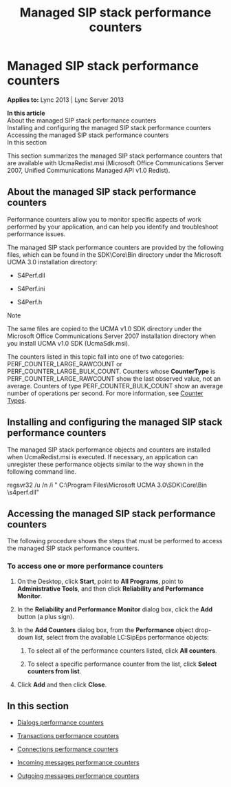 ﻿---
title: Managed SIP stack performance counters
TOCTitle: Managed SIP stack performance counters
ms:assetid: 2e8ab47c-2c76-4eeb-b0fd-c48a384cc601
ms:mtpsurl: https://msdn.microsoft.com/en-us/library/Dn466105(v=office.15)
ms:contentKeyID: 57103349
ms.date: 07/25/2014
mtps_version: v=office.15
---

# Managed SIP stack performance counters


**Applies to:** Lync 2013 | Lync Server 2013

**In this article**  
About the managed SIP stack performance counters  
Installing and configuring the managed SIP stack performance counters  
Accessing the managed SIP stack performance counters  
In this section  

This section summarizes the managed SIP stack performance counters that are available with UcmaRedist.msi (Microsoft Office Communications Server 2007, Unified Communications Managed API v1.0 Redist).

## About the managed SIP stack performance counters

Performance counters allow you to monitor specific aspects of work performed by your application, and can help you identify and troubleshoot performance issues.

The managed SIP stack performance counters are provided by the following files, which can be found in the SDK\\Core\\Bin directory under the Microsoft UCMA 3.0 installation directory:

  - S4Perf.dll

  - S4Perf.ini

  - S4Perf.h


> [!NOTE]
> <P>The same files are copied to the UCMA v1.0 SDK directory under the Microsoft Office Communications Server 2007 installation directory when you install UCMA v1.0 SDK (UcmaSdk.msi).</P>



The counters listed in this topic fall into one of two categories: PERF\_COUNTER\_LARGE\_RAWCOUNT or PERF\_COUNTER\_LARGE\_BULK\_COUNT. Counters whose **CounterType** is PERF\_COUNTER\_LARGE\_RAWCOUNT show the last observed value, not an average. Counters of type PERF\_COUNTER\_BULK\_COUNT show an average number of operations per second. For more information, see [Counter Types](http://technet2.microsoft.com/windowsserver/en/library/2c455a3c-6964-432b-9402-40f439b980881033.mspx?mfr=true).

## Installing and configuring the managed SIP stack performance counters

The managed SIP stack performance objects and counters are installed when UcmaRedist.msi is executed. If necessary, an application can unregister these performance objects similar to the way shown in the following command line.

regsvr32 /u /n /i " C:\\Program Files\\Microsoft UCMA 3.0\\SDK\\Core\\Bin \\s4perf.dll"

## Accessing the managed SIP stack performance counters

The following procedure shows the steps that must be performed to access the managed SIP stack performance counters.

### To access one or more performance counters

1.  On the Desktop, click **Start**, point to **All Programs**, point to **Administrative Tools**, and then click **Reliability and Performance Monitor**.

2.  In the **Reliability and Performance Monitor** dialog box, click the **Add** button (a plus sign).

3.  In the **Add Counters** dialog box, from the **Performance** object drop-down list, select from the available LC:SipEps performance objects:
    
    1.  To select all of the performance counters listed, click **All counters**.
    
    2.  To select a specific performance counter from the list, click **Select counters from list**.

4.  Click **Add** and then click **Close**.

## In this section

  - [Dialogs performance counters](dialogs-performance-counters.md)

  - [Transactions performance counters](transactions-performance-counters.md)

  - [Connections performance counters](connections-performance-counters.md)

  - [Incoming messages performance counters](incoming-messages-performance-counters.md)

  - [Outgoing messages performance counters](outgoing-messages-performance-counters.md)

